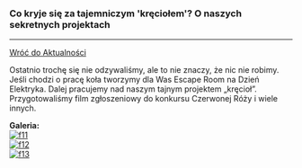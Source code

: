 ### Co kryje się za tajemniczym 'kręciołem'? O naszych sekretnych projektach
---

[Wróć do Aktualności](../news.html)

Ostatnio trochę się nie odzywaliśmy, ale to nie znaczy, że nic nie robimy. Jeśli chodzi o pracę koła tworzymy dla Was Escape Room na Dzień Elektryka. Dalej pracujemy nad naszym tajnym projektem „kręcioł”. Przygotowaliśmy film zgłoszeniowy do konkursu Czerwonej Róży i wiele innych.

**Galeria:**  
[![f11](https://i.postimg.cc/D09kmPvr/f11.jpg)](https://postimg.cc/30FbcpDN)  
[![f12](https://i.postimg.cc/yYRCttjv/f12.jpg)](https://postimg.cc/2VCtBHPZ)  
[![f13](https://i.postimg.cc/g2PbWsBd/f13.jpg)](https://postimg.cc/9r1nPdhN)